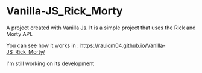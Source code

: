 # Vanilla-JS_Rick_Morty


A project created with Vanilla Js.
It is a simple project that uses the Rick and Morty API.

You can see how it works in : https://raulcm04.github.io/Vanilla-JS_Rick_Morty/


I'm still working on its development

